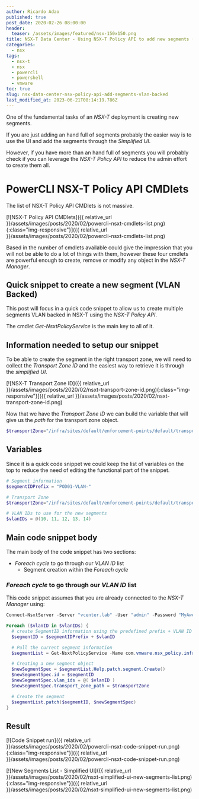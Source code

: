 ```yaml
---
author: Ricardo Adao
published: true
post_date: 2020-02-26 08:00:00
header:
  teaser: /assets/images/featured/nsx-150x150.png
title: NSX-T Data Center - Using NSX-T Policy API to add new segments (VLAN Backed)
categories:
  - nsx
tags:
  - nsx-t
  - nsx
  - powercli
  - powershell
  - vmware
toc: true
slug: nsx-data-center-nsx-policy-api-add-segments-vlan-backed
last_modified_at: 2023-06-21T08:14:19.786Z
---
```

One of the fundamental tasks of an _NSX-T_ deployment is creating new segments.

If you are just adding an hand full of segments probably the easier way is to use the UI and add the segments through the _Simplified UI_.

However, if you have more than an hand full of segments you will probably check if you can leverage the _NSX-T Policy API_ to reduce the admin effort to create them all.

# PowerCLI NSX-T Policy API CMDlets

The list of NSX-T Policy API CMDlets is not massive.

[![NSX-T Policy API CMDlets]({{ relative_url }}/assets/images/posts/2020/02/powercli-nsxt-cmdlets-list.png){:class="img-responsive"}]({{ relative_url }}/assets/images/posts/2020/02/powercli-nsxt-cmdlets-list.png)

Based in the number of cmdlets available could give the impression that you will not be able to do a lot of things with them, however these four cmdlets are powerful enough to create, remove or modify any object in the _NSX-T Manager_.

## Quick snippet to create a new segment (VLAN Backed)

This post will focus in a quick code snippet to allow us to create multiple segments VLAN backed in NSX-T using the _NSX-T Policy API_.

The cmdlet _Get-NsxtPolicyService_ is the main key to all of it.

## Information needed to setup our snippet

To be able to create the segment in the right transport zone, we will need to collect the _Transport Zone ID_ and the easiest way to retrieve it is through the _simplified UI_.

[![NSX-T Transport Zone ID]({{ relative_url }}/assets/images/posts/2020/02/nsxt-transport-zone-id.png){:class="img-responsive"}]({{ relative_url }}/assets/images/posts/2020/02/nsxt-transport-zone-id.png)

Now that we have the _Transport Zone ID_ we can build the variable that will give us the _path_ for the transport zone object.

```powershell
$transportZone="/infra/sites/default/enforcement-points/default/transport-zones/c8e7a995-573f-4001-9288-f4d5b5ee8789"
```

## Variables

Since it is a quick code snippet we could keep the list of variables on the top to reduce the need of editing the functional part of the snippet.

```powershell
# Segment information
$segmentIDPrefix = "POD01-VLAN-"

# Transport Zone
$transportZone="/infra/sites/default/enforcement-points/default/transport-zones/c8e7a995-573f-4001-9288-f4d5b5ee8789"

# VLAN IDs to use for the new segments
$vlanIDs = @(10, 11, 12, 13, 14)
```

## Main code snippet body

The main body of the code snippet has two sections:

* _Foreach cycle_ to go through our _VLAN ID_ list
  * Segment creation within the _Foreach cycle_

### _Foreach cycle_ to go through our _VLAN ID_ list

This code snippet assumes that you are already connected to the _NSX-T Manager_ using:

```powershell
Connect-NsxtServer -Server "vcenter.lab" -User "admin" -Password "MyAwesomePassword"
```

```powershell
Foreach ($vlanID in $vlanIDs) {
  # create SegmentID information using the predefined prefix + VLAN ID from the list
  $segmentID = $segmentIDPrefix + $vlanID

  # Pull the current segment information
  $segmentList = Get-NsxtPolicyService -Name com.vmware.nsx_policy.infra.segments

  # Creating a new segment object
  $newSegmentSpec = $segmentList.Help.patch.segment.Create()
  $newSegmentSpec.id = $segmentID
  $newSegmentSpec.vlan_ids = @( $vlanID )
  $newSegmentSpec.transport_zone_path = $transportZone

  # Create the segment
  $segmentList.patch($segmentID, $newSegmentSpec)
}
```

## Result

[![Code Snippet run]({{ relative_url }}/assets/images/posts/2020/02/powercli-nsxt-code-snippet-run.png){:class="img-responsive"}]({{ relative_url }}/assets/images/posts/2020/02/powercli-nsxt-code-snippet-run.png)


[![New Segments List - Simplified UI]({{ relative_url }}/assets/images/posts/2020/02/nsxt-simplified-ui-new-segments-list.png){:class="img-responsive"}]({{ relative_url }}/assets/images/posts/2020/02/nsxt-simplified-ui-new-segments-list.png)
